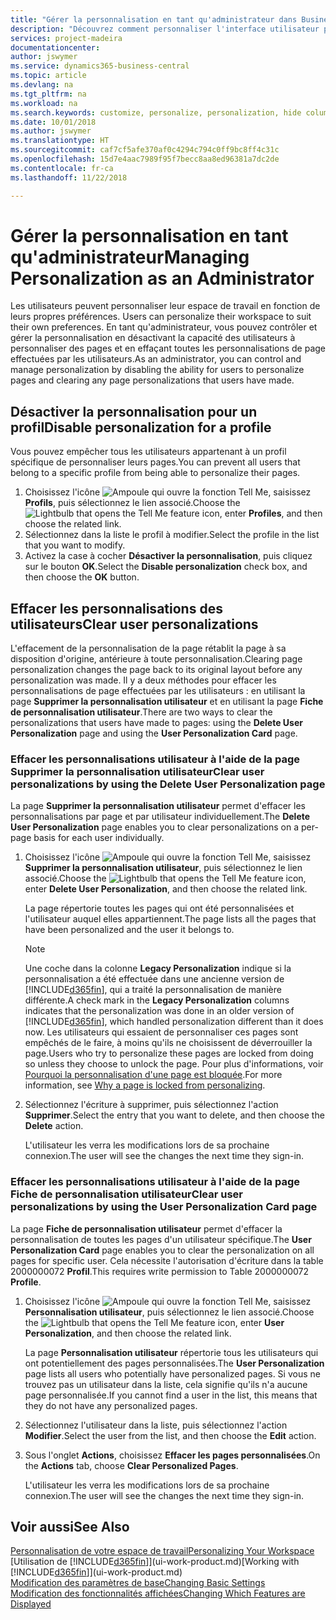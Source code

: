 ```yaml
---
title: "Gérer la personnalisation en tant qu'administrateur dans Business Central | Microsoft Docs"
description: "Découvrez comment personnaliser l'interface utilisateur pour l'adapter à votre méthode de travail."
services: project-madeira
documentationcenter: 
author: jswymer
ms.service: dynamics365-business-central
ms.topic: article
ms.devlang: na
ms.tgt_pltfrm: na
ms.workload: na
ms.search.keywords: customize, personalize, personalization, hide columns, remove fields, move fields
ms.date: 10/01/2018
ms.author: jswymer
ms.translationtype: HT
ms.sourcegitcommit: caf7cf5afe370af0c4294c794c0ff9bc8ff4c31c
ms.openlocfilehash: 15d7e4aac7989f95f7becc8aa8ed96381a7dc2de
ms.contentlocale: fr-ca
ms.lasthandoff: 11/22/2018

---
```

# <a name="managing-personalization-as-an-administrator"></a><span data-ttu-id="c4c16-103">Gérer la personnalisation en tant qu'administrateur</span><span class="sxs-lookup"><span data-stu-id="c4c16-103">Managing Personalization as an Administrator</span></span>
<span data-ttu-id="c4c16-104"><!--NAV in the Web client--> Les utilisateurs peuvent personnaliser leur espace de travail en fonction de leurs propres préférences.</span><span class="sxs-lookup"><span data-stu-id="c4c16-104"><!--NAV in the Web client--> Users can personalize their workspace to suit their own preferences.</span></span> <span data-ttu-id="c4c16-105">En tant qu'administrateur, vous pouvez contrôler et gérer la personnalisation en désactivant la capacité des utilisateurs à personnaliser des pages et en effaçant toutes les personnalisations de page effectuées par les utilisateurs.</span><span class="sxs-lookup"><span data-stu-id="c4c16-105">As an administrator, you can control and manage personalization by disabling the ability for users to personalize pages and clearing any page personalizations that users have made.</span></span>

## <a name="disable-personalization-for-a-profile"></a><span data-ttu-id="c4c16-106">Désactiver la personnalisation pour un profil</span><span class="sxs-lookup"><span data-stu-id="c4c16-106">Disable personalization for a profile</span></span>
<span data-ttu-id="c4c16-107">Vous pouvez empêcher tous les utilisateurs appartenant à un profil spécifique de personnaliser leurs pages.</span><span class="sxs-lookup"><span data-stu-id="c4c16-107">You can prevent all users that belong to a specific profile from being able to personalize their pages.</span></span>
1.  <span data-ttu-id="c4c16-108">Choisissez l'icône ![Ampoule qui ouvre la fonction Tell Me](media/ui-search/search_small.png "Dites-moi ce que vous voulez faire"), saisissez **Profils**, puis sélectionnez le lien associé.</span><span class="sxs-lookup"><span data-stu-id="c4c16-108">Choose the ![Lightbulb that opens the Tell Me feature](media/ui-search/search_small.png "Tell me what you want to do") icon, enter **Profiles**, and then choose the related link.</span></span>
2.  <span data-ttu-id="c4c16-109">Sélectionnez dans la liste le profil à modifier.</span><span class="sxs-lookup"><span data-stu-id="c4c16-109">Select the profile in the list that you want to modify.</span></span>
3. <span data-ttu-id="c4c16-110">Activez la case à cocher **Désactiver la personnalisation**, puis cliquez sur le bouton **OK**.</span><span class="sxs-lookup"><span data-stu-id="c4c16-110">Select the **Disable personalization** check box, and then choose the **OK** button.</span></span>

## <a name="clear-user-personalizations"></a><span data-ttu-id="c4c16-111">Effacer les personnalisations des utilisateurs</span><span class="sxs-lookup"><span data-stu-id="c4c16-111">Clear user personalizations</span></span>

<span data-ttu-id="c4c16-112">L'effacement de la personnalisation de la page rétablit la page à sa disposition d'origine, antérieure à toute personnalisation.</span><span class="sxs-lookup"><span data-stu-id="c4c16-112">Clearing page personalization changes the page back to its original layout before any personalization was made.</span></span> <span data-ttu-id="c4c16-113">Il y a deux méthodes pour effacer les personnalisations de page effectuées par les utilisateurs : en utilisant la page **Supprimer la personnalisation utilisateur** et en utilisant la page **Fiche de personnalisation utilisateur**.</span><span class="sxs-lookup"><span data-stu-id="c4c16-113">There are two ways to clear the personalizations that users have made to pages: using the **Delete User Personalization** page and using the **User Personalization Card** page.</span></span>

### <a name="clear-user-personalizations-by-using-the-delete-user-personalization-page"></a><span data-ttu-id="c4c16-114">Effacer les personnalisations utilisateur à l'aide de la page Supprimer la personnalisation utilisateur</span><span class="sxs-lookup"><span data-stu-id="c4c16-114">Clear user personalizations by using the Delete User Personalization page</span></span>

<span data-ttu-id="c4c16-115">La page **Supprimer la personnalisation utilisateur** permet d'effacer les personnalisations par page et par utilisateur individuellement.</span><span class="sxs-lookup"><span data-stu-id="c4c16-115">The **Delete User Personalization** page enables you to clear personalizations on a per-page basis for each user individually.</span></span>

1.  <span data-ttu-id="c4c16-116">Choisissez l'icône ![Ampoule qui ouvre la fonction Tell Me](media/ui-search/search_small.png "Dites-moi ce que vous voulez faire"), saisissez **Supprimer la personnalisation utilisateur**, puis sélectionnez le lien associé.</span><span class="sxs-lookup"><span data-stu-id="c4c16-116">Choose the ![Lightbulb that opens the Tell Me feature](media/ui-search/search_small.png "Tell me what you want to do") icon, enter **Delete User Personalization**, and then choose the related link.</span></span>

    <span data-ttu-id="c4c16-117">La page répertorie toutes les pages qui ont été personnalisées et l'utilisateur auquel elles appartiennent.</span><span class="sxs-lookup"><span data-stu-id="c4c16-117">The page lists all the pages that have been personalized and the user it belongs to.</span></span>

    >[!NOTE]
    > <span data-ttu-id="c4c16-118">Une coche dans la colonne **Legacy Personalization** indique si la personnalisation a été effectuée dans une ancienne version de [!INCLUDE[d365fin](includes/d365fin_md.md)], qui a traité la personnalisation de manière différente.</span><span class="sxs-lookup"><span data-stu-id="c4c16-118">A check mark in the **Legacy Personalization** columns indicates that the personalization was done in an older version of [!INCLUDE[d365fin](includes/d365fin_md.md)], which handled personalization different than it does now.</span></span> <span data-ttu-id="c4c16-119">Les utilisateurs qui essaient de personnaliser ces pages sont empêchés de le faire, à moins qu'ils ne choisissent de déverrouiller la page.</span><span class="sxs-lookup"><span data-stu-id="c4c16-119">Users who try to personalize these pages are locked from doing so unless they choose to unlock the page.</span></span> <span data-ttu-id="c4c16-120">Pour plus d'informations, voir [Pourquoi la personnalisation d'une page est bloquée](ui-personalization-locked.md).</span><span class="sxs-lookup"><span data-stu-id="c4c16-120">For more information, see [Why a page is locked from personalizing](ui-personalization-locked.md).</span></span>

2. <span data-ttu-id="c4c16-121">Sélectionnez l'écriture à supprimer, puis sélectionnez l'action **Supprimer**.</span><span class="sxs-lookup"><span data-stu-id="c4c16-121">Select the entry that you want to delete, and then choose the **Delete** action.</span></span>

    <span data-ttu-id="c4c16-122">L'utilisateur les verra les modifications lors de sa prochaine connexion.</span><span class="sxs-lookup"><span data-stu-id="c4c16-122">The user will see the changes the next time they sign-in.</span></span>

### <a name="clear-user-personalizations-by-using-the-user-personalization-card-page"></a><span data-ttu-id="c4c16-123">Effacer les personnalisations utilisateur à l'aide de la page Fiche de personnalisation utilisateur</span><span class="sxs-lookup"><span data-stu-id="c4c16-123">Clear user personalizations by using the User Personalization Card page</span></span>

<span data-ttu-id="c4c16-124">La page **Fiche de personnalisation utilisateur** permet d'effacer la personnalisation de toutes les pages d'un utilisateur spécifique.</span><span class="sxs-lookup"><span data-stu-id="c4c16-124">The **User Personalization Card** page enables you to clear the personalization on all pages for specific user.</span></span> <span data-ttu-id="c4c16-125">Cela nécessite l'autorisation d'écriture dans la table 2000000072 **Profil**.</span><span class="sxs-lookup"><span data-stu-id="c4c16-125">This requires write permission to Table 2000000072 **Profile**.</span></span>

1.  <span data-ttu-id="c4c16-126">Choisissez l'icône ![Ampoule qui ouvre la fonction Tell Me](media/ui-search/search_small.png "Dites-moi ce que vous voulez faire"), saisissez **Personnalisation utilisateur**, puis sélectionnez le lien associé.</span><span class="sxs-lookup"><span data-stu-id="c4c16-126">Choose the ![Lightbulb that opens the Tell Me feature](media/ui-search/search_small.png "Tell me what you want to do") icon, enter **User Personalization**, and then choose the related link.</span></span>

    <span data-ttu-id="c4c16-127">La page **Personnalisation utilisateur** répertorie tous les utilisateurs qui ont potentiellement des pages personnalisées.</span><span class="sxs-lookup"><span data-stu-id="c4c16-127">The **User Personalization** page lists all users who potentially have personalized pages.</span></span> <span data-ttu-id="c4c16-128">Si vous ne trouvez pas un utilisateur dans la liste, cela signifie qu'ils n'a aucune page personnalisée.</span><span class="sxs-lookup"><span data-stu-id="c4c16-128">If you cannot find a user in the list, this means that they do not have any personalized pages.</span></span>

2. <span data-ttu-id="c4c16-129">Sélectionnez l'utilisateur dans la liste, puis sélectionnez l'action **Modifier**.</span><span class="sxs-lookup"><span data-stu-id="c4c16-129">Select the user from the list, and then choose the **Edit** action.</span></span>

3.  <span data-ttu-id="c4c16-130">Sous l'onglet **Actions**, choisissez **Effacer les pages personnalisées**.</span><span class="sxs-lookup"><span data-stu-id="c4c16-130">On the **Actions** tab, choose **Clear Personalized Pages**.</span></span>

    <span data-ttu-id="c4c16-131">L'utilisateur les verra les modifications lors de sa prochaine connexion.</span><span class="sxs-lookup"><span data-stu-id="c4c16-131">The user will see the changes the next time they sign-in.</span></span>

## <a name="see-also"></a><span data-ttu-id="c4c16-132">Voir aussi</span><span class="sxs-lookup"><span data-stu-id="c4c16-132">See Also</span></span>
[<span data-ttu-id="c4c16-133">Personnalisation de votre espace de travail</span><span class="sxs-lookup"><span data-stu-id="c4c16-133">Personalizing Your Workspace</span></span>](ui-personalization-user.md)  
<span data-ttu-id="c4c16-134">[Utilisation de [!INCLUDE[d365fin](includes/d365fin_md.md)]](ui-work-product.md)</span><span class="sxs-lookup"><span data-stu-id="c4c16-134">[Working with [!INCLUDE[d365fin](includes/d365fin_md.md)]](ui-work-product.md)</span></span>  
[<span data-ttu-id="c4c16-135">Modification des paramètres de base</span><span class="sxs-lookup"><span data-stu-id="c4c16-135">Changing Basic Settings</span></span>](ui-change-basic-settings.md)  
[<span data-ttu-id="c4c16-136">Modification des fonctionnalités affichées</span><span class="sxs-lookup"><span data-stu-id="c4c16-136">Changing Which Features are Displayed</span></span>](ui-experiences.md)  

